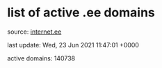 # list of active .ee domains

source: [internet.ee](https://internet.ee/domains/ee-zone-file)

last update: Wed, 23 Jun 2021 11:47:01 +0000

active domains: 140738
